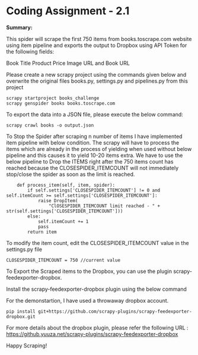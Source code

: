 # Coding Assignment - 2.1
**Summary:**

This spider will scrape the first 750 items from books.toscrape.com website using item pipeline and exports the output to Dropbox using API Token for the following fields:

Book Title
Product Price
Image URL and 
Book URL


Please create a new scrapy project using the commands given below and overwrite the original files books.py, settings.py and pipelines.py from this project

```
scrapy startproject books_challenge
scrapy genspider books books.toscrape.com
```

To export the data into a JSON file, please execute the below command:

```
scrapy crawl books -o output.json
```

To Stop the Spider after scraping n number of items I have implemented item pipeline with below condition. The scrapy will have to process the items which are already in the process of yielding when used without below pipeline and this causes it to yield 10-20 items extra.
We have to use the below pipeline to Drop the ITEMS right after the 750 items count has reached because the CLOSESPIDER_ITEMCOUNT will not immediately stop/close the spider as soon as the limit is reached. 

```
    def process_item(self, item, spider):
        if self.settings['CLOSESPIDER_ITEMCOUNT'] != 0 and self.itemCount >= self.settings['CLOSESPIDER_ITEMCOUNT']:
            raise DropItem(
                "ClOSESPIDER_ITEMCOUNT limit reached - " + str(self.settings['CLOSESPIDER_ITEMCOUNT']))
        else:
            self.itemCount += 1
            pass
        return item
```

To modify the item count, edit the CLOSESPIDER_ITEMCOUNT value in the settings.py file

```
CLOSESPIDER_ITEMCOUNT = 750 //current value
```

To Export the Scraped items to the Dropbox, you can use the plugin scrapy-feedexporter-dropbox.

Install the scrapy-feedexporter-dropbox plugin using the below command

For the demonstartion, I have used a throwaway dropbox account.

```
pip install git+https://github.com/scrapy-plugins/scrapy-feedexporter-dropbox.git
```

For more details about the dropbox plugin, please refer the following URL : https://github.yuuza.net/scrapy-plugins/scrapy-feedexporter-dropbox

Happy Scraping!
